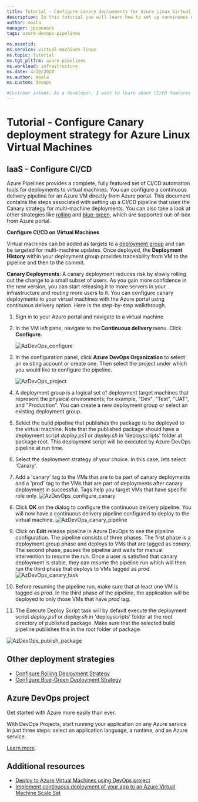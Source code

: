 ```yaml
---
title: Tutorial - Configure canary deployments for Azure Linux Virtual Machines
description: In this tutorial you will learn how to set up continuous deployment (CD) pipeline that updates a group of Azure Linux Virtual Machines using canary deployment strategy
author: moala
manager: jpconnock
tags: azure-devops-pipelines

ms.assetid: 
ms.service: virtual-machines-linux
ms.topic: tutorial
ms.tgt_pltfrm: azure-pipelines
ms.workload: infrastructure
ms.date: 4/10/2020
ms.author: moala
ms.custom: devops

#Customer intent: As a developer, I want to learn about CI/CD features in Azure so that I can use devops services like Azure Pipelines to build and deploy my applications automatically.
---
```


# Tutorial - Configure Canary deployment strategy for Azure Linux Virtual Machines


## IaaS - Configure CI/CD 
Azure Pipelines provides a complete, fully featured set of CI/CD automation tools for deployments to virtual machines. You can configure a continuous delivery pipeline for an Azure VM directly from Azure portal. This document contains the steps associated with setting up a CI/CD pipeline that uses the Canary strategy for multi-machine deployments. You can also take a look at other strategies like [rolling](https://aka.ms/AA7jlh8) and [blue-green](https://aka.ms/AA83fwu), which are supported out-of-box from Azure portal. 


**Configure CI/CD on Virtual Machines**

Virtual machines can be added as targets to a [deployment group](https://docs.microsoft.com/azure/devops/pipelines/release/deployment-groups) and can be targeted for multi-machine updates. Once deployed, the **Deployment History** within your deployment group provides traceability from VM to the pipeline and then to the commit. 
 
  
**Canary Deployments**: A canary deployment reduces risk by slowly rolling out the change to a small subset of users. As you gain more confidence in the new version, you can start releasing it to more servers in your infrastructure and routing more users to it. 
You can configure canary deployments to your virtual machines with the Azure portal using continuous delivery option. 
Here is the step-by-step walkthrough. 
1. Sign in to your Azure portal and navigate to a virtual machine 
2. In the VM left pane, navigate to the **Continuous delivery** menu. Click **Configure**. 

   ![AzDevOps_configure](media/tutorial-devops-azure-pipelines-classic/azure-devops-configure.png) 
3. In the configuration panel, click **Azure DevOps Organization** to select an existing account or create one. Then select the project under which you would like to configure the pipeline.  


   ![AzDevOps_project](media/tutorial-devops-azure-pipelines-classic/azure-devops-rolling.png) 
4. A deployment group is a logical set of deployment target machines that represent the physical environments; for example, "Dev", "Test", "UAT", and "Production". You can create a new deployment group or select an existing deployment group. 
5. Select the build pipeline that publishes the package to be deployed to the virtual machine. Note that the published package should have a deployment script _deploy.ps1_ or _deploy.sh_ in 'deployscripts' folder at package root. This deployment script will be executed by Azure DevOps pipeline at run time.
6. Select the deployment strategy of your choice. In this case, lets select 'Canary'.
7. Add a 'canary' tag to the VMs that are to be part of canary deployments and a 'prod' tag to the VMs that are part of deployments after canary deployment in successful. Tags help you target VMs that have specific role only.
![AzDevOps_configure_canary](media/tutorial-devops-azure-pipelines-classic/azure-devops-configure-canary.png)

8. Click **OK** on the dialog to configure the continuous delivery pipeline. You will now have a continuous delivery pipeline configured to deploy to the virtual machine.
![AzDevOps_canary_pipeline](media/tutorial-devops-azure-pipelines-classic/azure-devops-canary-pipeline.png)


9. Click on  **Edit** release pipeline in Azure DevOps to see the pipeline configuration. The pipeline consists of three phases. The first phase is a deployment group phase and deploys to VMs that are tagged as _canary_. The second phase, pauses the pipeline and waits for manual intervention to resume the run. Once a user is satisfied that canary deployment is stable, they can resume the pipeline run which will then run the third phase that deploys to VMs tagged as _prod_.
![AzDevOps_canary_task](media/tutorial-devops-azure-pipelines-classic/azure-devops-canary-task.png)

10. Before resuming the pipeline run, make sure that at least one VM is tagged as _prod_. In the third phase of the pipeline, the application will be deployed to only those VMs that have _prod_ tag.

11. The Execute Deploy Script task will by default execute the deployment script _deploy.ps1_ or _deploy.sh_ in 'deployscripts' folder at the root directory of published package. Make sure that the selected build pipeline publishes this in the root folder of package. 

![AzDevOps_publish_package](media/tutorial-devops-azure-pipelines-classic/azure-devops-published-package.png)




## Other deployment strategies
- [Configure Rolling Deployment Strategy](https://aka.ms/AA7jlh8)
- [Configure Blue-Green Deployment Strategy](https://aka.ms/AA83fwu)

## Azure DevOps project 
Get started with Azure more easily than ever.
 
With DevOps Projects, start running your application on any Azure service in just three steps: select an application language, a runtime, and an Azure service.
 
[Learn more](https://azure.microsoft.com/features/devops-projects/ ).
 
## Additional resources 
- [Deploy to Azure Virtual Machines using DevOps project](https://docs.microsoft.com/azure/devops-project/azure-devops-project-vms)
- [Implement continuous deployment of your app to an Azure Virtual Machine Scale Set](https://docs.microsoft.com/azure/devops/pipelines/apps/cd/azure/deploy-azure-scaleset)
